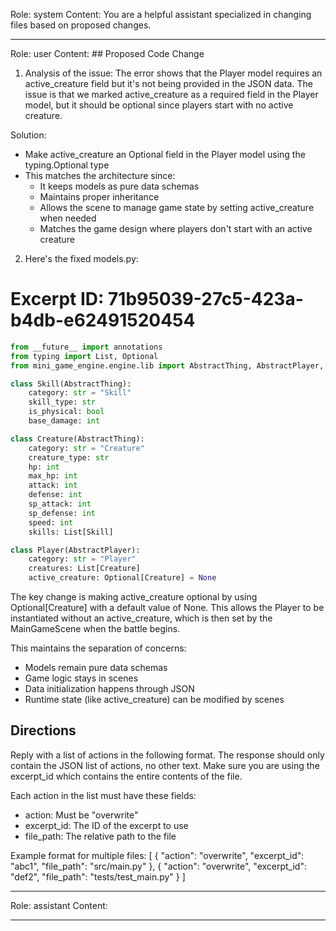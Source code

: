 Role: system
Content: You are a helpful assistant specialized in changing files based on proposed changes.
__________________
Role: user
Content: ## Proposed Code Change
1. Analysis of the issue:
The error shows that the Player model requires an active_creature field but it's not being provided in the JSON data. The issue is that we marked active_creature as a required field in the Player model, but it should be optional since players start with no active creature.

Solution:
- Make active_creature an Optional field in the Player model using the typing.Optional type
- This matches the architecture since:
  - It keeps models as pure data schemas
  - Maintains proper inheritance
  - Allows the scene to manage game state by setting active_creature when needed
  - Matches the game design where players don't start with an active creature

2. Here's the fixed models.py:

# Excerpt ID: 71b95039-27c5-423a-b4db-e62491520454
```python main_game/models.py
from __future__ import annotations
from typing import List, Optional
from mini_game_engine.engine.lib import AbstractThing, AbstractPlayer, Collection

class Skill(AbstractThing):
    category: str = "Skill"
    skill_type: str
    is_physical: bool
    base_damage: int

class Creature(AbstractThing):
    category: str = "Creature"
    creature_type: str
    hp: int
    max_hp: int
    attack: int
    defense: int 
    sp_attack: int
    sp_defense: int
    speed: int
    skills: List[Skill]

class Player(AbstractPlayer):
    category: str = "Player"
    creatures: List[Creature]
    active_creature: Optional[Creature] = None
```

The key change is making active_creature optional by using Optional[Creature] with a default value of None. This allows the Player to be instantiated without an active_creature, which is then set by the MainGameScene when the battle begins.

This maintains the separation of concerns:
- Models remain pure data schemas
- Game logic stays in scenes
- Data initialization happens through JSON
- Runtime state (like active_creature) can be modified by scenes

## Directions
Reply with a list of actions in the following format. The response should only contain the JSON list of actions, no other text.
Make sure you are using the excerpt_id which contains the entire contents of the file.

Each action in the list must have these fields:
- action: Must be "overwrite"
- excerpt_id: The ID of the excerpt to use
- file_path: The relative path to the file

Example format for multiple files:
[
    {
        "action": "overwrite",
        "excerpt_id": "abc1",
        "file_path": "src/main.py"
    },
    {
        "action": "overwrite",
        "excerpt_id": "def2",
        "file_path": "tests/test_main.py"
    }
]
__________________
Role: assistant
Content: 
__________________
